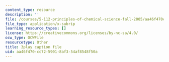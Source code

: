 ```yaml
---
content_type: resource
description: ''
file: /courses/5-112-principles-of-chemical-science-fall-2005/aa46f470cc7259018af354af8548f50a_574875.vtt
file_type: application/x-subrip
learning_resource_types: []
license: https://creativecommons.org/licenses/by-nc-sa/4.0/
ocw_type: OCWFile
resourcetype: Other
title: 3play caption file
uid: aa46f470-cc72-5901-8af3-54af8548f50a
---
```

